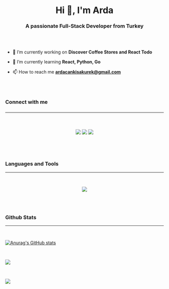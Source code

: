 <h1 style="font-weight: bold;" align="center">Hi 👋, I'm Arda</h1>
<h3 align="center">A passionate Full-Stack Developer from Turkey</h3>

<br>
<br>

- 🔭 I’m currently working on **Discover Coffee Stores and React Todo**

- 🌱 I’m currently learning **React, Python, Go**

- 📫 How to reach me **ardacankisakurek@gmail.com**

<br>
<br>

<h3 style="font-weight: bold;" align="left">Connect with me<h3>

<hr>
<br>

<p align="center">
  <a href="https://skillicons.dev">
    <a href="https://www.linkedin.com/in/arda-can-kisakurek/"><img src="https://skillicons.dev/icons?i=linkedin" /></a>
    <a href="https://stackoverflow.com/users/18049575/arda-can-k%c4%b1sak%c3%bcrek"><img src="https://skillicons.dev/icons?i=stackoverflow" /></a>
    <a href="#"><img src="https://skillicons.dev/icons?i=instagram" /></a>
  </a>
</p>

<br>
<br>

<h3 style="font-weight: bold;" align="left">Languages and Tools</h3>

<hr>
<br>

<p align="center">
  <a href="https://skillicons.dev">
    <img src="https://skillicons.dev/icons?i=git,vscode,c,arduino,bootstrap,css,pug,figma,heroku,firebase,go,graphql,html,js,jquery,linux,md,mongodb,nextjs,nodejs,express,postgres,py,react,sass,vue,tailwind,materialui&perline=9" />
  </a>
</p>

<br>
<br>

<h3 style="font-weight: bold;" align="left">Github Stats</h3>

<hr>
<br>

[![Anurag's GitHub stats](https://github-readme-stats.vercel.app/api?username=cankskrk&theme=radical&hide_border=true)](https://github.com/anuraghazra/github-readme-stats)

<br>

![](https://github-readme-streak-stats.herokuapp.com/?user=cankskrk&theme=radical&hide_border=true)<br/>

<br>

[![](https://visitcount.itsvg.in/api?id=cankskrk&icon=6&color=11)](https://visitcount.itsvg.in)

<!-- Proudly created with GPRM ( https://gprm.itsvg.in ) -->
